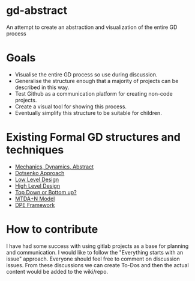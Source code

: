 # gd-abstract
An attempt to create an abstraction and visualization of the entire GD process

# Goals
* Visualise the entire GD process so use during discussion.
* Generalise the structure enough that a majority of projects can be described in this way.
* Test Github as a communication platform for creating non-code projects.
* Create a visual tool for showing this process.
* Eventually simplify this structure to be suitable for children.

# Existing Formal GD structures and techniques
* [Mechanics, Dynamics, Abstract](http://www.cs.northwestern.edu/~rob/publications/MDA.pdf)
* [Dotsenko Approach](http://www.gamasutra.com/blogs/AndrewDotsenko/20160304/267298/Game_Design_Framework_On_the_way_to_good_Game_Design.php)
* [Low Level Design](https://docs.google.com/document/d/1-I08qX76DgSFyN1ByIGtPuqXh7bVKraHcNIA25tpAzE/edit)
* [High Level Design](http://www.csc.kth.se/utbildning/kth/kurser/DH2640/grip08/HighConceptTemplate-Inl4.pdf)
* [Top Down or Bottom up?](http://www.gamasutra.com/view/feature/2129/game_design_cognition_the_.php?print=1)
* [MTDA+N Model](http://www.firstpersonscholar.com/a-working-theory-of-game-design/)
* [DPE Framework](http://gel.msu.edu/winn/Winn_DPE_chapter_final.pdf)

# How to contribute
I have had some success with using gitlab projects as a base for planning and communication. I would like to follow the "Everything starts with an issue" approach. Everyone should feel free to comment on discussion issues. From these discussions we can create To-Dos and then the actual content would be added to the wiki/repo.

